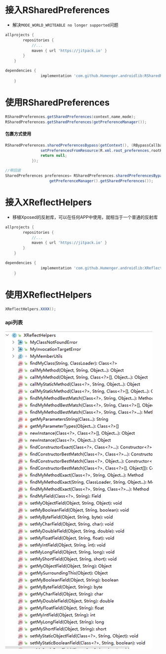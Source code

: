 # 接入RSharedPreferences
- 解决`MODE_WORLD_WRITEABLE no longer supported`问题
```groovy
allprojects {
		repositories {
			//...
			maven { url 'https://jitpack.io' }
		}
	}
```
```groovy
dependencies {
	            implementation 'com.github.Humenger.androidlib:RSharedPreferences:1.0.6'
	}
```
# 使用RSharedPreferences
```java
RSharedPreferences.getSharedPreferences(context,name,mode);
RSharedPreferences.getSharedPreferences(getPreferenceManager());
```
#### 包裹方式使用
```java
RSharedPreferences.sharedPreferencesBypass(getContext(), (RBypassCallback<Void>) () -> {
                setPreferencesFromResource(R.xml.root_preferences,rootKey);
                return null;
            });
```
```java
//带回调
SharedPreferences preferences= RSharedPreferences.sharedPreferencesBypass(getContext(), (RBypassCallback<SharedPreferences>) () -> 
                    getPreferenceManager().getSharedPreferences());
```
# 接入XReflectHelpers
- 移植Xposed的反射库，可以在任何APP中使用，就相当于一个普通的反射库
```groovy
allprojects {
		repositories {
			//...
			maven { url 'https://jitpack.io' }
		}
	}
```
```groovy
dependencies {
	            implementation 'com.github.Humenger.androidlib:XReflectHelpers:1.0.2'
	}
```
# 使用XReflectHelpers
```java
XReflectHelpers.XXXX();
```
### api列表
 ![XReflectHelpers](./images/XReflectHelpers.png)

